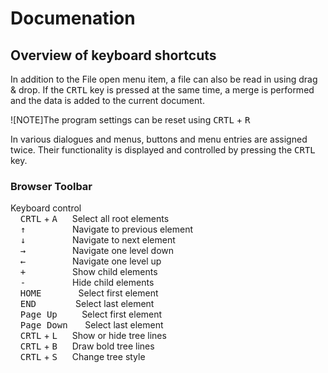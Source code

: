 # Documenation

## Overview of keyboard shortcuts
In addition to the File open menu item, a file can also be read in using drag & drop. If the <kbd>CRTL</kbd> key is pressed at the same time, a merge is performed and the data is added to the current document.

![NOTE]The program settings can be reset using <kbd>CRTL</kbd> + <kbd>R</kbd>

In various dialogues and menus, buttons and menu entries are assigned twice. Their functionality is displayed and controlled by pressing the <kbd>CRTL</kbd> key.

### Browser Toolbar
Keyboard control<br>
    <kbd>CRTL</kbd> + <kbd>A</kbd>      Select all root elements<br>
    <kbd>&uarr;</kbd>                   Navigate to previous element<br>
    <kbd>&darr;</kbd>                   Navigate to next element<br>
    <kbd>&rarr;</kbd>                   Navigate one level down<br>
    <kbd>&larr;</kbd>                   Navigate one level up<br>
    <kbd>\+</kbd>                    Show child elements<br>
    <kbd>\-</kbd>                    Hide child elements<br>
    <kbd>HOME</kbd>                Select first element<br>
    <kbd>END</kbd>                 Select last element<br>
    <kbd>Page Up</kbd>           Select first element<br>
    <kbd>Page Down</kbd>        Select last element<br>
    <kbd>CRTL</kbd> + <kbd>L</kbd>      Show or hide tree lines<br>
    <kbd>CRTL</kbd> + <kbd>B</kbd>      Draw bold tree lines<br>
    <kbd>CRTL</kbd> + <kbd>S</kbd>      Change tree style<br>
